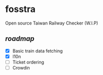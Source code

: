 # fosstra
Open source Taiwan Railway Checker (W.I.P)

## *roadmap*
- [x] Basic train data fetching 
- [x] l10n
- [ ] Ticket ordering
- [ ] Crowdin